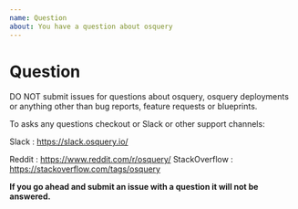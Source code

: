 ```yaml
---
name: Question
about: You have a question about osquery
---
```


<!-- Thank you for your interest in osquery! -->

# Question

DO NOT submit issues for questions about osquery, osquery deployments or anything other than bug reports, feature requests or blueprints.

To asks any questions checkout or Slack or other support channels:

Slack : https://slack.osquery.io/

Reddit : https://www.reddit.com/r/osquery/
StackOverflow : https://stackoverflow.com/tags/osquery


**If you go ahead and submit an issue with a question it will not be answered.**

